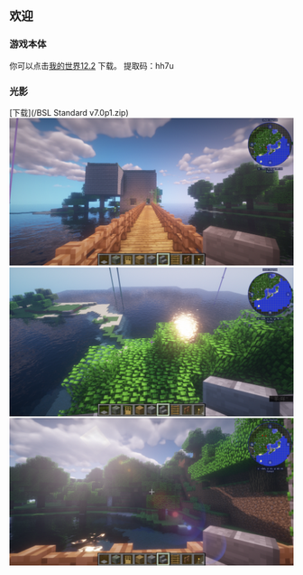 ## 欢迎

### 游戏本体
你可以点击[我的世界12.2](https://pan.baidu.com/s/13JGyp1zVILvWMmKF4OVX_Q) 下载。
提取码：hh7u
### 光影
[下载](/BSL Standard v7.0p1.zip)
![](image1.png)
![](image2.png)
![](image3.png)
